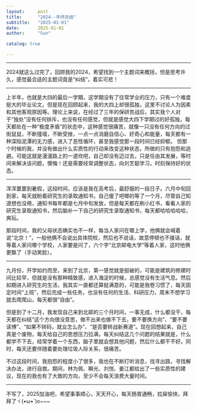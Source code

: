 ```yaml
---
layout:     post
title:      "2024--年终总结"
subtitle:   "2025-01-01"
date:       2025-01-01
author:     "Sun"

catalog: true

---
```


---
2024就这么过完了，回顾我的2024，希望找到一个主题词来概括，但是思考许久，感觉最合适的主题词竟是“纠结”，着实可悲！

---
上半年，也就是大四的最后一学期，这学期没有了往常学业的压力，只有一个难度挺大的毕业论文。但是现在回顾起来，我的大四上却很孤独，这里不讨论人为因素和其他客观原因等。理论上来说，在经过了三年的保研苦战后，其实我个人对于“独处”没有任何排斥，也没有任何感觉，但就是感觉大四下学期过的好孤独，每天都处在一种“极度矛盾”的状态中，这种感觉很痛苦，就像一只没有任何方向的过街鼠鼠，不断撞墙，不断受挫，一点一点消磨自信心、好奇心和能量，每天都有一种深陷泥潭的无力感，进入了恶性循环，甚至我感觉那一段时间已经抑郁。
但那个时候的我，并没有做出什么实质性的行动来改变这种状态，所做的只有抱怨和逃避。可能这就是漫漫路上的一道坎吧，自己却没有迈过去，只是任由其发展，等时间来解决该问题，懊悔！还是需要经常调整状态，向刘艺聪学习，时刻保持好的状态。

---
浑浑噩噩到暑假，这段时间，应该是我在高考后，最舒服的一段日子。六月中旬回到家，每天就盼着研究生的录取通知书，自己傻了吧唧的等了一个月，尽管自己知道想也没用，通知书每年都是七月中旬发放，但是每天都在刷小红书，看看人家的研究生录取通知书，然后脑补一下自己的研究生录取通知书，每天都哈哈哈哈哈，爽玩。

那段时间，我的父母状态确实也不一样，每当人家问在哪上学，他俩就会喊着说“北京！”，一般他俩不会说出具体院校，然后也不说话，故意停顿也不接话，就等着人家问哪个学校，人家要是问了，六个字“北京邮电大学”等着人家，这时他俩更飘了（手动笑脸）。

---
九月份，开学如约而至，来到了北京，第一感觉就是挺破的，可能是建筑的修建时间比较早，但就是没有那种精致感，进入海淀的时候，总感觉没有生活气息。然后如期进入研究生的生活，我其实一直都还算挺满意的，可能是我卷习惯了，每天固定时间“上班”，然后完成一些任务，也没有任何的生活、科研压力，周末不想学习就去爬爬山，每天都很“自由”。

但是到了十二月，我发现自己来到北邮的三个月时间，一事无成，什么都没干，每天都在纠结“这个方向很没意思，做不出来也做不下去，要不要换方向”、“要不要读博”、“如果不转码，就业怎么办”、“是否要转战新赛道”。现在回想起来，自己真是个废物，每天给自己的思想压力拉满，每天纠结这几个问题的结果就是，什么都学不下去，经常学着一个东西，脑子里就会想其他问题，然后什么都干不好。同时，每天还要伴随着要处理垃圾人际关系，很痛苦。

不过这段时间，我抱怨的程度小了很多，我也在不断打听消息，找寻出路，寻找解决办法，进行自救。期间，林为佩、瞬光、刘悦、姜江都给出了一些实质性的建议，现在的我也有了大致的方向，至少不会每天浪费大量时间。

---
不写了，2025加油吧，希望事事顺心，天天开心，每天肠胃通畅，拉屎愉快，拜拜了ヾ(•ω•`)o~~~